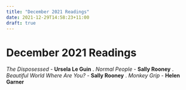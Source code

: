 ```yaml
---
title: "December 2021 Readings"
date: 2021-12-29T14:58:23+11:00
draft: true
---
```

# December 2021 Readings

*The Disposessed* - **Ursela Le Guin** . 
*Normal People* - **Sally Rooney** . 
*Beautiful World Where Are You?* - **Sally Rooney** . 
*Monkey Grip* - **Helen Garner**


